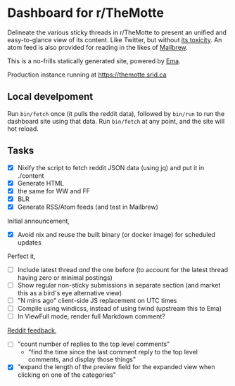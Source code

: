 # Dashboard for r/TheMotte

Delineate the various sticky threads in r/TheMotte to present an unified and easy-to-glance view of its content. Like Twitter, but without [its toxicity](https://www.srid.ca/niche). An atom feed is also provided for reading in the likes of [Mailbrew](https://www.srid.ca/tdm/mailbrew). 

This is a no-frills statically generated site, powered by [Ema](https://ema.srid.ca/).

Production instance running at https://themotte.srid.ca

## Local develpoment

Run `bin/fetch` once (it pulls the reddit data), followed by `bin/run` to run the dashboard site using that data. Run `bin/fetch` at any point, and the site will hot reload.

## Tasks

- [x] Nixify the script to fetch reddit JSON data (using jq) and put it in ./content
- [x] Generate HTML
- [x] the same for WW and FF
- [x] BLR
- [x] Generate RSS/Atom feeds (and test in Mailbrew)

Initial announcement,

- [x] Avoid nix and reuse the built binary (or docker image) for scheduled updates

Perfect it,

- [ ] Include latest thread *and* the one before (to account for the latest thread having zero or minimal postings)
- [ ] Show regular non-sticky submissions in separate section (and market this as a bird's eye alternative view)
- [ ] "N mins ago" client-side JS replacement on UTC times
- [ ] Compile using windicss, instead of using twind (upstream this to Ema)
- [ ] In ViewFull mode, render full Markdown comment?

[Reddit feedback](https://old.reddit.com/r/TheMotte/comments/p9tvxl/culture_war_roundup_for_the_week_of_august_23_2021/ha2mhmd/),

- [ ] "count number of replies to the top level comments"
    - "find the time since the last comment reply to the top level comments, and display those things"
- [x] "expand the length of the preview field for the expanded view when clicking on one of the categories"
